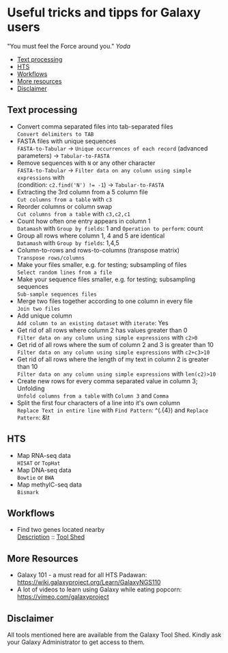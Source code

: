 # Useful tricks and tipps for Galaxy users

"You must feel the Force around you." *Yoda*

- [Text processing](#text-processing)
- [HTS](#hts)
- [Workflows](#workflows)
- [More resources](#more-resources)
- [Disclaimer](#disclaimer)


## Text processing
- Convert comma separated files into tab-separated files<br>
   `Convert delimiters to TAB`
- FASTA files with unique sequences<br>
   `FASTA-to-Tabular` → `Unique occurrences of each record` (advanced parameters) → `Tabular-to-FASTA`
- Remove sequences with `N` or any other character<br>
  `FASTA-to-Tabular` → `Filter data on any column using simple expressions` with <br>(condition: `c2.find('N') != -1`) → `Tabular-to-FASTA`
- Extracting the 3rd column from a 5 column file<br>
  `Cut columns from a table` with `c3`
- Reorder columns or column swap<br>
  `Cut columns from a table` with `c3,c2,c1` 
- Count how often one entry appears in column 1<br>
  `Datamash` with `Group by fields`: 1 and `Operation to perform`: count
- Group all rows where column 1, 4 and 5 are identical<br>
  `Datamash` with `Group by fields`: 1,4,5
- Column-to-rows and rows-to-columns (transpose matrix)<br>
  `Transpose rows/columns`
- Make your files smaller, e.g. for testing; subsampling of files<br>
  `Select random lines from a file`
- Make your sequence files smaller, e.g. for testing; subsampling sequences<br>
  `Sub-sample sequences files`
- Merge two files together according to one column in every file<br>
  `Join two files`
- Add unique column<br>
  `Add column to an existing dataset` with `iterate`: Yes
- Get rid of all rows where column 2 has values greater than 0<br>
  `Filter data on any column using simple expressions` with `c2>0`
- Get rid of all rows where the sum of column 2 and 3 is greater than 10<br>
  `Filter data on any column using simple expressions` with `c2+c3>10`
- Get rid of all rows where the length of my text in column 2 is greater than 10<br>
  `Filter data on any column using simple expressions` with `len(c2)>10`
- Create new rows for every comma separated value in column 3; Unfolding<br>
  `Unfold columns from a table` with `Column 3` and `Comma`
- Split the first four characters of a line into it's own column<br>
  `Replace Text in entire line` with `Find Pattern`: ^(.{4}) and `Replace Pattern`: &\t

## HTS
- Map RNA-seq data<br>
  `HISAT` or `TopHat`
- Map DNA-seq data<br>
  `Bowtie` or `BWA`
- Map methylC-seq data<br>
  `Bismark`

## Workflows
- Find two genes located nearby<br>
  [Description](https://github.com/bgruening/galaxytools/tree/master/workflows/ncbi_blast_plus/find_genes_located_nearby) :: [Tool Shed](https://toolshed.g2.bx.psu.edu/view/bgruening/find_genes_located_nearby_workflow)


## More Resources
 - Galaxy 101 - a must read for all HTS Padawan: https://wiki.galaxyproject.org/Learn/GalaxyNGS110
 - A lot of videos to learn using Galaxy while eating popcorn: https://vimeo.com/galaxyproject

## Disclaimer
All tools mentioned here are available from the Galaxy Tool Shed. Kindly ask your Galaxy Administrator to get access to them.
